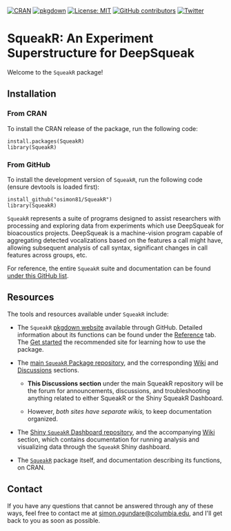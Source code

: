 <!-- badges: start -->

[![CRAN](https://www.r-pkg.org/badges/version/SqueakR?color=green)](https://cran.r-project.org/package=SqueakR) [![pkgdown](https://github.com/osimon81/SqueakR/actions/workflows/pkgdown.yaml/badge.svg)](https://github.com/osimon81/SqueakR/actions/workflows/pkgdown.yaml) [![License: MIT](https://img.shields.io/badge/license-MIT-blue.svg)](https://cran.r-project.org/web/licenses/MIT)
[![GitHub contributors](https://img.shields.io/github/contributors/osimon81/SqueakR.svg?style=flat)]()
[![Twitter](https://img.shields.io/twitter/url/https/twitter.com/cloudposse.svg?style=social&label=Follow%20%40SimonOgundare)](https://twitter.com/SimonOgundare)

<!-- badges: end -->

# SqueakR: An Experiment Superstructure for DeepSqueak

Welcome to the `SqueakR` package!

## Installation

### From CRAN

To install the CRAN release of the package, run the following code:

    install.packages(SqueakR)
    library(SqueakR)
    
### From GitHub

To install the development version of `SqueakR`, run the following code (ensure devtools is loaded first):

    install_github("osimon81/SqueakR")
    library(SqueakR)

`SqueakR` represents a suite of programs designed to assist researchers with processing and exploring data from experiments which use DeepSqueak for bioacoustics projects. DeepSqueak is a machine-vision program capable of aggregating detected vocalizations based on the features a call might have, allowing subsequent analysis of call syntax, significant changes in call features across groups, etc.

For reference, the entire `SqueakR` suite and documentation can be found [under this GitHub list](https://github.com/stars/osimon81/lists/squeakr).

## Resources

The tools and resources available under `SqueakR` include:

-   The `SqueakR` [pkgdown website](https://osimon81.github.io/SqueakR/ "SqueakR Pkgdown Website on GitHub") available through GitHub. Detailed information about its functions can be found under the [Reference](https://osimon81.github.io/SqueakR/reference/index.html "Reference tab on pkgdown") tab. The [Get started](https://osimon81.github.io/SqueakR/articles/SqueakR.html "Getting started tab on pkgdown") the recommended site for learning how to use the package.

-   The [main `SqueakR` Package repository](https://github.com/osimon81/SqueakR "The GitHub repository for SqueakR"), and the corresponding [Wiki](https://github.com/osimon81/SqueakR/wiki "SqueakR Wiki") and [Discussions](https://github.com/osimon81/SqueakR/discussions "Discussions page for SqueakR repo") sections.

    -   **This Discussions section** under the main SqueakR repository will be the forum for announcements, discussions, and troubleshooting anything related to either SqueakR or the Shiny SqueakR Dashboard.

    -   However, *both sites have separate wikis,* to keep documentation organized.

-   The [Shiny `SqueakR` Dashboard repository](https://github.com/osimon81/SqueakR-Dashboard "Repository for Shiny SqueakR Dashboard"), and the accompanying [Wiki](https://github.com/osimon81/SqueakR-Dashboard/wiki "SqueakR-Dashboard Wiki") section, which contains documentation for running analysis and visualizing data through the `SqueakR` Shiny dashboard.

-   The [`SqueakR`](https://cran.r-project.org/package=SqueakR "SqueakR Website on CRAN") package itself, and documentation describing its functions, on CRAN.

## Contact

If you have any questions that cannot be answered through any of these ways, feel free to contact me at [simon.ogundare\@columbia.edu](mailto:simon.ogundare@columbia.edu), and I'll get back to you as soon as possible.
